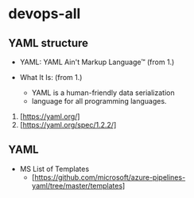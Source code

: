# devops-all


## YAML structure

- YAML: YAML Ain't Markup Language™ (from 1.)

- What It Is: (from 1.)
  - YAML is a human-friendly data serialization
  - language for all programming languages.

1. [https://yaml.org/]
2. [https://yaml.org/spec/1.2.2/]

## YAML

- MS List of Templates
    - [https://github.com/microsoft/azure-pipelines-yaml/tree/master/templates]



